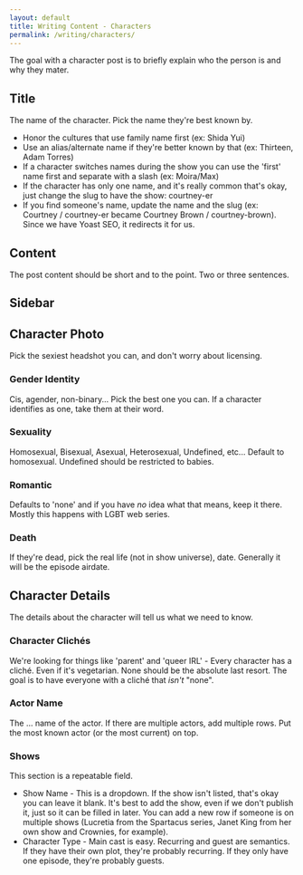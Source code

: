 ```yaml
---
layout: default
title: Writing Content - Characters
permalink: /writing/characters/
---
```


The goal with a character post is to briefly explain who the person is and why they mater.

## Title

The name of the character. Pick the name they're best known by.

* Honor the cultures that use family name first (ex: Shida Yui)
* Use an alias/alternate name if they're better known by that (ex: Thirteen, Adam Torres)
* If a character switches names during the show you can use the 'first' name first and separate with a slash (ex: Moira/Max)
* If the character has only one name, and it's really common that's okay, just change the slug to have the show: courtney-er
* If you find someone's name, update the name and the slug (ex: Courtney / courtney-er became Courtney Brown / courtney-brown). Since we have Yoast SEO, it redirects it for us.

## Content

The post content should be short and to the point. Two or three sentences.

## Sidebar

## Character Photo

Pick the sexiest headshot you can, and don't worry about licensing.

### Gender Identity

Cis, agender, non-binary... Pick the best one you can. If a character identifies as one, take them at their word.

### Sexuality

Homosexual, Bisexual, Asexual, Heterosexual, Undefined, etc... Default to homosexual. Undefined should be restricted to babies.

### Romantic

Defaults to 'none' and if you have _no_ idea what that means, keep it there. Mostly this happens with LGBT web series.

### Death

If they're dead, pick the real life (not in show universe), date. Generally it will be the episode airdate.

## Character Details

The details about the character will tell us what we need to know.

### Character Clichés

We're looking for things like 'parent' and 'queer IRL' - Every character has a cliché. Even if it's vegetarian. None should be the absolute last resort. The goal is to have everyone with a cliché that _isn't_ "none".

### Actor Name

The ... name of the actor. If there are multiple actors, add multiple rows. Put the most known actor (or the most current) on top.

### Shows

This section is a repeatable field.

* Show Name - This is a dropdown. If the show isn't listed, that's okay you can leave it blank. It's best to add the show, even if we don't publish it, just so it can be filled in later. You can add a new row if someone is on multiple shows (Lucretia from the Spartacus series, Janet King from her own show and Crownies, for example).
* Character Type - Main cast is easy. Recurring and guest are semantics. If they have their own plot, they're probably recurring. If they only have one episode, they're probably guests.
